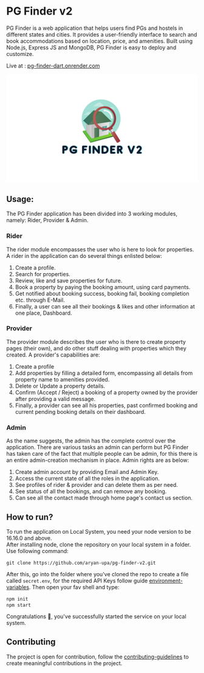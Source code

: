 # PG Finder v2

PG Finder is a web application that helps users find PGs and hostels in different states and cities. It provides a 
user-friendly interface to search and book accommodations based on location, price, and amenities. Built using Node.js, 
Express JS and MongoDB, PG Finder is easy to deploy and customize.

Live at : [pg-finder-dart.onrender.com](https://pg-finder-dart.onrender.com/)

![Logo Finder Logo](https://github.com/aryan-upa/pg-finder-v2/blob/85b77a2356efa82f4f49fdf6c34e354a85f50b1c/public/images/logo-large.png)

## Usage:

The PG Finder application has been divided into 3 working modules, namely: Rider, Provider & Admin.

### Rider
The rider module encompasses the user who is here to look for properties. A rider in the application can do several 
things enlisted below:

1. Create a profile.
2. Search for properties.
3. Review, like and save properties for future.
4. Book a property by paying the booking amount, using card payments.
5. Get notified about booking success, booking fail, booking completion etc. through E-Mail.
6. Finally, a user can see all their bookings & likes and other information at one place, Dashboard.

### Provider
The provider module describes the user who is there to create property pages (their own), and do other stuff dealing 
with properties which they created. A provider's capabilities are:

1. Create a profile
2. Add properties by filling a detailed form, encompassing all details from property name to amenities provided.
3. Delete or Update a property details.
4. Confirm (Accept / Reject) a booking of a property owned by the provider after providing a valid message.
5. Finally, a provider can see all his properties, past confirmed booking and current pending booking details on their 
dashboard.

### Admin
As the name suggests, the admin has the complete control over the application. There are various tasks an admin can 
perform but PG Finder has taken care of the fact that multiple people can be admin, for this there is an entire 
admin-creation mechanism in place. Admin rights are as below:

1. Create admin account by providing Email and Admin Key.
2. Access the current state of all the roles in the application.
3. See profiles of rider & provider and can delete them as per need.
4. See status of all the bookings, and can remove any booking.
5. Can see all the contact made through home page's contact us section.

## How to run?

To run the application on Local System, you need your node version to be 16.16.0 and above. <br>
After installing node, clone the repository on your local system in a folder. Use following command:
```git
git clone https://github.com/aryan-upa/pg-finder-v2.git
```

After this, go into the folder where you've cloned the repo to create a file called `secret.env`, for the required API 
Keys follow guide [environment-variables](https://github.com/aryan-upa/pg-finder-v2/blob/b98747938cae97aab20475a8abad180d86c2fbec/Documents/environment-variables.md). Then open your fav shell and type:
```
npm init
npm start
```

Congratulations 🎉, you've successfully started the service on your local system.

## Contributing

The project is open for contribution, follow the [contributing-guidelines](https://github.com/aryan-upa/pg-finder-v2/blob/b98747938cae97aab20475a8abad180d86c2fbec/CONTRIBUTING.md) to create meaningful contributions in the 
project.
